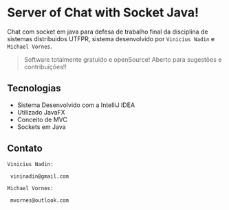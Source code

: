 # Server of Chat with Socket Java!

Chat com socket em java para defesa de trabalho final da disciplina de sistemas distribuidos UTFPR, sistema desenvolvido por `Vinicius Nadin` e `Michael Vornes`.

> Software totalmente gratuido e openSource! Aberto para sugestões e contribuições!!

## Tecnologias

- Sistema Desenvolvido com a IntelliJ IDEA
- Utilizado JavaFX
- Conceito de MVC
- Sockets em Java

## Contato

`Vinicius Nadin:`
```sh
 vininadin@gmail.com
```
`Michael Vornes:`
```sh
 mvornes@outlook.com
```

